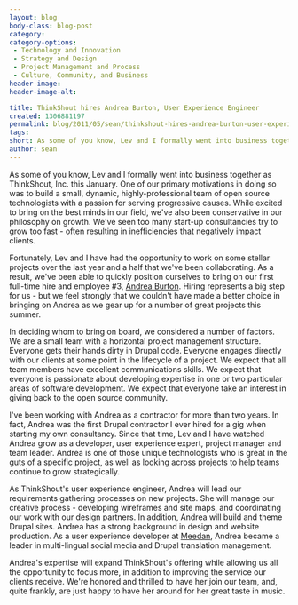 ```yaml
---
layout: blog
body-class: blog-post
category:
category-options:
 - Technology and Innovation
 - Strategy and Design
 - Project Management and Process
 - Culture, Community, and Business
header-image:
header-image-alt:

title: ThinkShout hires Andrea Burton, User Experience Engineer
created: 1306881197
permalink: blog/2011/05/sean/thinkshout-hires-andrea-burton-user-experience-engineer/
tags: 
short: As some of you know, Lev and I formally went into business together as ThinkShout, Inc. this January. 
author: sean
---
```

<p>As some of you know, Lev and I formally went into business together as ThinkShout, Inc. this January. One of our primary motivations in doing so was to build a small, dynamic, highly-professional team of open source technologists with a passion for serving progressive causes. While excited to bring on the best minds in our field, we've also been conservative in our philosophy on growth. We've seen too many start-up consultancies try to grow too fast - often resulting in inefficiencies that negatively impact clients.</p><p>Fortunately, Lev and I have had the opportunity to work on some stellar projects over the last year and a half that we've been collaborating. As a result, we've been able to quickly position ourselves to bring on our first full-time hire and employee #3, <a href="{{ site.baseurl }}/team#andrea">Andrea Burton</a>. Hiring represents a big step for us - but we feel strongly that we couldn't have made a better choice in bringing on Andrea as we gear up for a number of great projects this summer.</p><p>In deciding whom to bring on board, we considered a number of factors. We are a small team with a horizontal project management structure. Everyone gets their hands dirty in Drupal code. Everyone engages directly with our clients at some point in the lifecycle of a project. We expect that all team members have excellent communications skills. We expect that everyone is passionate about developing expertise in one or two particular areas of software development. We expect that everyone take an interest in giving back to the open source community.</p><p>I've been working with Andrea as a contractor for more than two years. In fact, Andrea was the first Drupal contractor I ever hired for a gig when starting my own consultancy. Since that time, Lev and I have watched Andrea grow as a developer, user experience expert, project manager and team leader. Andrea is one of those unique technologists who is great in the guts of a specific project, as well as looking across projects to help teams continue to grow strategically.</p><p>As ThinkShout's user experience engineer, Andrea will lead our requirements gathering processes on new projects. She will manage our creative process - developing wireframes and site maps, and coordinating our work with our design partners. In addition, Andrea will build and theme Drupal sites. Andrea has a strong background in design and website production. As a user experience developer at <a href="http://meedan.net">Meedan</a>, Andrea became a leader in multi-lingual social media and Drupal translation management.</p><p>Andrea's expertise will expand ThinkShout's offering while allowing us all the opportunity to focus more, in addition to improving the service our clients receive. We're honored and thrilled to have her join our team, and, quite frankly, are just happy to have her around for her great taste in music.</p>
